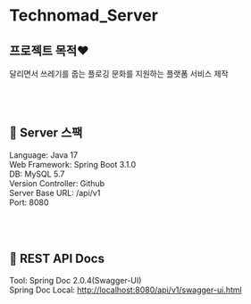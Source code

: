 # Technomad_Server
## 프로젝트 목적❤️
달리면서 쓰레기를 줍는 플로깅 문화를 지원하는 플랫폼 서비스 제작
<br/><br/><br/><br/>


## 🤘 Server 스팩
Language: Java 17<br/>
Web Framework: Spring Boot 3.1.0<br/>
DB: MySQL 5.7<br/>
Version Controller: Github<br/>
Server Base URL: /api/v1<br/>
Port: 8080
<br/><br/><br/><br/>


## 🤘 REST API Docs
Tool: Spring Doc 2.0.4(Swagger-UI)<br/>
Spring Doc Local: [http://localhost:8080/api/v1/swagger-ui.html](http://localhost:8080/api/v1/swagger-ui.html)

